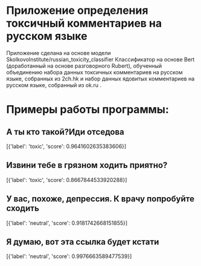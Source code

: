 # Приложение определения токсичный комментариев на русском языке
Приложение сделана на основе модели SkolkovoInstitute/russian_toxicity_classifier
Классификатор на основе Bert (доработанный на основе разговорного Rubert), обученный объединению набора данных токсичных комментариев на русском языке, собранных из 2ch.hk и набор данных ядовитых комментариев на русском языке, собранный из ok.ru .
# Примеры работы программы: 
## А ты кто такой?Иди отседова
[{'label': 'toxic', 'score': 0.9641602635383606}]
## Извини тебе в грязном ходить приятно?
[{'label': 'toxic', 'score': 0.8667844533920288}]
## У вас, похоже, депрессия. К врачу попробуйте сходить
[{'label': 'neutral', 'score': 0.9181742668151855}]
## Я думаю, вот эта ссылка будет кстати
[{'label': 'neutral', 'score': 0.9976663589477539}]
